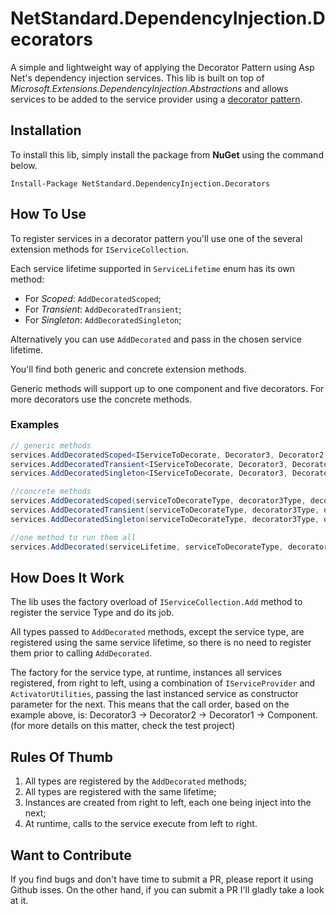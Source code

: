 # NetStandard.DependencyInjection.Decorators
A simple and lightweight way of applying the Decorator Pattern using Asp Net's dependency injection services.
This lib is built on top of _Microsoft.Extensions.DependencyInjection.Abstractions_ and allows services to be added to the service provider using a [decorator pattern](https://en.wikipedia.org/wiki/Decorator_pattern).

## Installation
To install this lib, simply install the package from **NuGet** using the command below.
```shell
Install-Package NetStandard.DependencyInjection.Decorators
```

## How To Use
To register services in a decorator pattern you'll use one of the several extension methods for `IServiceCollection`.

Each service lifetime supported in `ServiceLifetime` enum has its own method:
* For _Scoped_: `AddDecoratedScoped`;
* For _Transient_: `AddDecoratedTransient`;
* For _Singleton_: `AddDecoratedSingleton`;

Alternatively you can use `AddDecorated` and pass in the chosen service lifetime.

You'll find both generic and concrete extension methods.

Generic methods will support up to one component and five decorators. For more decorators use the concrete methods.

### Examples

```csharp
// generic methods
services.AddDecoratedScoped<IServiceToDecorate, Decorator3, Decorator2, Decorator1, Component>();
services.AddDecoratedTransient<IServiceToDecorate, Decorator3, Decorator2, Decorator1, Component>();
services.AddDecoratedSingleton<IServiceToDecorate, Decorator3, Decorator2, Decorator1, Component>();

//concrete methods
services.AddDecoratedScoped(serviceToDecorateType, decorator3Type, decorator2Type, decorator1Type, componentType);
services.AddDecoratedTransient(serviceToDecorateType, decorator3Type, decorator2Type, decorator1Type, componentType);
services.AddDecoratedSingleton(serviceToDecorateType, decorator3Type, decorator2Type, decorator1Type, componentType);

//one method to run them all
services.AddDecorated(serviceLifetime, serviceToDecorateType, decorator3Type, decorator2Type, decorator1Type, componentType);

```

## How Does It Work
The lib uses the factory overload of `IServiceCollection.Add` method to register the service Type and do its job.

All types passed to `AddDecorated` methods, except the service type, are registered using the same service lifetime, so there is no need to register them prior to calling `AddDecorated`.

The factory for the service type, at runtime, instances all services registered, from right to left, using a combination of `IServiceProvider` and `ActivatorUtilities`, passing the last instanced service as constructor parameter for the next.
This means that the call order, based on the example above, is: Decorator3 -> Decorator2 -> Decorator1 -> Component. (for more details on this matter, check the test project)

## Rules Of Thumb
1. All types are registered by the `AddDecorated` methods;
2. All types are registered with the same lifetime;
3. Instances are created from right to left, each one being inject into the next;
4. At runtime, calls to the service execute from left to right.

## Want to Contribute
If you find bugs and don't have time to submit a PR, please report it using Github isses.
On the other hand, if you can submit a PR I'll gladly take a look at it.
